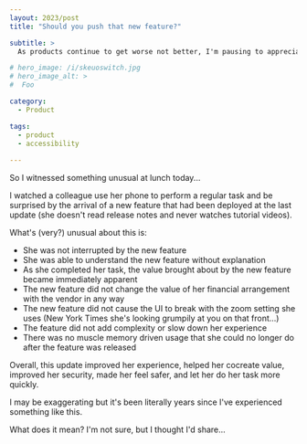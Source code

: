 ```yaml
---
layout: 2023/post
title: "Should you push that new feature?"

subtitle: >
  As products continue to get worse not better, I'm pausing to appreciate an exception I witnessed yesterday...

# hero_image: /i/skeuoswitch.jpg
# hero_image_alt: >
#  Foo

category:
  - Product

tags:
  - product
  - accessibility
 
---
```


So I witnessed something unusual at lunch today...

I watched a colleague use her phone to perform a regular task and be surprised by the arrival of a new feature that had been deployed at the last update (she doesn't read release notes and never watches tutorial videos).

What's (very?) unusual about this is:

- She was not interrupted by the new feature
- She was able to understand the new feature without explanation
- As she completed her task, the value brought about by the new feature became immediately apparent
- The new feature did not change the value of her financial arrangement with the vendor in any way
- The new feature did not cause the UI to break with the zoom setting she uses (New York Times she's looking grumpily at you on that front...)
- The feature did not add complexity or slow down her experience
- There was no muscle memory driven usage that she could no longer do after the feature was released 

Overall, this update improved her experience, helped her cocreate value, improved her security, made her feel safer, and let her do her task more quickly.

I may be exaggerating but it's been literally years since I've experienced something like this.

What does it mean? I'm not sure, but I thought I'd share...
